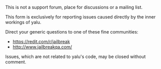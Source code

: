 This is not a support forum, place for discussions or a mailing list.

This form is exclusively for reporting issues caused directly by the inner workings of yalu.

Direct your generic questions to one of these fine communities:

* https://redit.com/r/jailbreak
* http://www.jailbreakqa.com/

Issues, which are not related to yalu's code, may be closed without comment.
